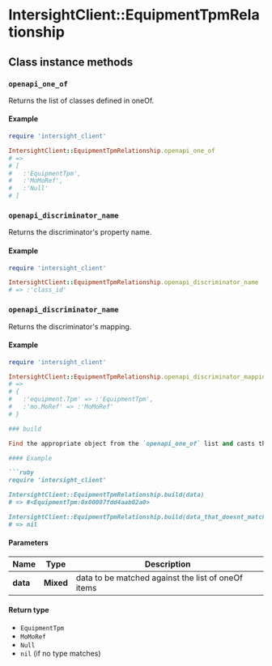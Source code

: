 # IntersightClient::EquipmentTpmRelationship

## Class instance methods

### `openapi_one_of`

Returns the list of classes defined in oneOf.

#### Example

```ruby
require 'intersight_client'

IntersightClient::EquipmentTpmRelationship.openapi_one_of
# =>
# [
#   :'EquipmentTpm',
#   :'MoMoRef',
#   :'Null'
# ]
```

### `openapi_discriminator_name`

Returns the discriminator's property name.

#### Example

```ruby
require 'intersight_client'

IntersightClient::EquipmentTpmRelationship.openapi_discriminator_name
# => :'class_id'
```

### `openapi_discriminator_name`

Returns the discriminator's mapping.

#### Example

```ruby
require 'intersight_client'

IntersightClient::EquipmentTpmRelationship.openapi_discriminator_mapping
# =>
# {
#   :'equipment.Tpm' => :'EquipmentTpm',
#   :'mo.MoRef' => :'MoMoRef'
# }

### build

Find the appropriate object from the `openapi_one_of` list and casts the data into it.

#### Example

```ruby
require 'intersight_client'

IntersightClient::EquipmentTpmRelationship.build(data)
# => #<EquipmentTpm:0x00007fdd4aab02a0>

IntersightClient::EquipmentTpmRelationship.build(data_that_doesnt_match)
# => nil
```

#### Parameters

| Name | Type | Description |
| ---- | ---- | ----------- |
| **data** | **Mixed** | data to be matched against the list of oneOf items |

#### Return type

- `EquipmentTpm`
- `MoMoRef`
- `Null`
- `nil` (if no type matches)

